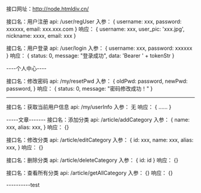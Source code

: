 接口网址：http://node.htmldiv.cn/

接口名：用户注册
api: /user/regUser
入参：
{
  username: xxx,
  password: xxxxxx,
  email: xxx.xxx.com
}
响应：
{
  username: xxx,
  user_pic: 'xxx.jpg',
  nickname: xxxx,
  email: xxx
}

接口名：用户登录
api: /user/login
入参：
{
  username: xxx,
  password: xxxxxx
}
响应：
{
  status: 0,
  message: "登录成功",
  data: 'Bearer ' + tokenStr
}



----个人中心----

接口名：修改密码
api: /my/resetPwd
入参：
{
  oldPwd: password,
  newPwd: password,
}
响应：
{
  status: 0,
  message: "密码修改成功！"
}

--------
接口名：获取当前用户信息
api: /my/userInfo
入参：
无
响应：
{
  ......
}

-----文章-------
接口名：添加分类
api: /article/addCategory
入参： 
{
  name: xxx,
  alias: xxx,
}
响应：
{}


接口名：修改分类
api: /article/editCategory
入参：
{
  id: xxx,
  name: xxx,
  alias: xxx,
}
响应：
{}

接口名：删除分类
api: /article/deleteCategory
入参： 
{
  id: id
}
响应：
{}


接口名：查看所有分类
api: /article/getAllCategory
入参： 
{}
响应：
{}

----------test